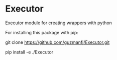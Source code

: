 # Executor
Executor module for creating wrappers with python

For installing this package with pip:

git clone https://github.com/guzmanfj/Executor.git

pip install -e ./Executor